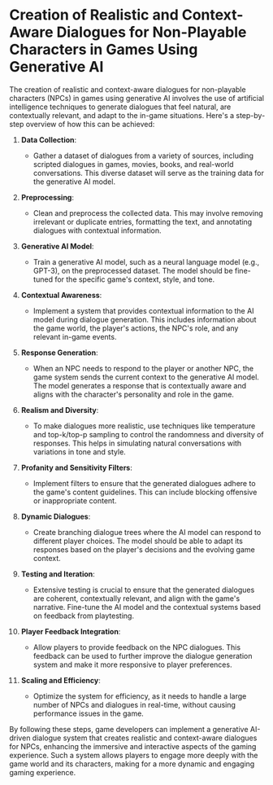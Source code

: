 # Creation of Realistic and Context-Aware Dialogues for Non-Playable Characters in Games Using Generative AI
The creation of realistic and context-aware dialogues for non-playable characters (NPCs) in games using generative AI involves the use of artificial intelligence techniques to generate dialogues that feel natural, are contextually relevant, and adapt to the in-game situations. Here's a step-by-step overview of how this can be achieved:

1. **Data Collection**:
   - Gather a dataset of dialogues from a variety of sources, including scripted dialogues in games, movies, books, and real-world conversations. This diverse dataset will serve as the training data for the generative AI model.

2. **Preprocessing**:
   - Clean and preprocess the collected data. This may involve removing irrelevant or duplicate entries, formatting the text, and annotating dialogues with contextual information.

3. **Generative AI Model**:
   - Train a generative AI model, such as a neural language model (e.g., GPT-3), on the preprocessed dataset. The model should be fine-tuned for the specific game's context, style, and tone.

4. **Contextual Awareness**:
   - Implement a system that provides contextual information to the AI model during dialogue generation. This includes information about the game world, the player's actions, the NPC's role, and any relevant in-game events.

5. **Response Generation**:
   - When an NPC needs to respond to the player or another NPC, the game system sends the current context to the generative AI model. The model generates a response that is contextually aware and aligns with the character's personality and role in the game.

6. **Realism and Diversity**:
   - To make dialogues more realistic, use techniques like temperature and top-k/top-p sampling to control the randomness and diversity of responses. This helps in simulating natural conversations with variations in tone and style.

7. **Profanity and Sensitivity Filters**:
   - Implement filters to ensure that the generated dialogues adhere to the game's content guidelines. This can include blocking offensive or inappropriate content.

8. **Dynamic Dialogues**:
   - Create branching dialogue trees where the AI model can respond to different player choices. The model should be able to adapt its responses based on the player's decisions and the evolving game context.

9. **Testing and Iteration**:
   - Extensive testing is crucial to ensure that the generated dialogues are coherent, contextually relevant, and align with the game's narrative. Fine-tune the AI model and the contextual systems based on feedback from playtesting.

10. **Player Feedback Integration**:
    - Allow players to provide feedback on the NPC dialogues. This feedback can be used to further improve the dialogue generation system and make it more responsive to player preferences.

11. **Scaling and Efficiency**:
    - Optimize the system for efficiency, as it needs to handle a large number of NPCs and dialogues in real-time, without causing performance issues in the game.

By following these steps, game developers can implement a generative AI-driven dialogue system that creates realistic and context-aware dialogues for NPCs, enhancing the immersive and interactive aspects of the gaming experience. Such a system allows players to engage more deeply with the game world and its characters, making for a more dynamic and engaging gaming experience.
